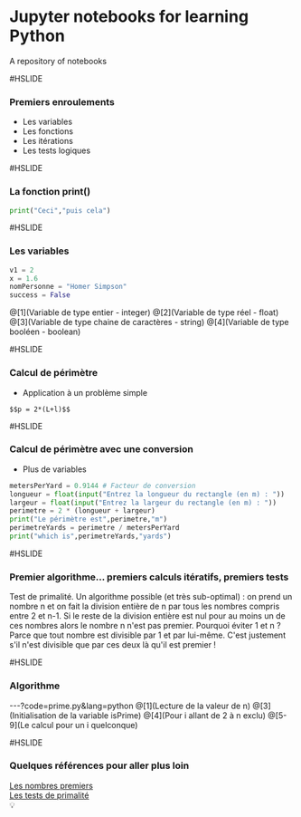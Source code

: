 # Jupyter notebooks for learning Python

A repository of notebooks

#HSLIDE

### Premiers enroulements

- Les variables
- Les fonctions
- Les itérations
- Les tests logiques

#HSLIDE

### La fonction print()

```python
print("Ceci","puis cela")
```

#HSLIDE

### Les variables

```python
v1 = 2
x = 1.6
nomPersonne = "Homer Simpson"
success = False
```
@[1](Variable de type entier - integer)
@[2](Variable de type réel - float)
@[3](Variable de type chaine de caractères - string)
@[4](Variable de type booléen - boolean)

#HSLIDE

### Calcul de périmètre

- Application à un problème simple

`$$p = 2*(L+l)$$`

#HSLIDE

### Calcul de périmètre avec une conversion

- Plus de variables

```python
metersPerYard = 0.9144 # Facteur de conversion
longueur = float(input("Entrez la longueur du rectangle (en m) : "))
largeur = float(input("Entrez la largeur du rectangle (en m) : "))
perimetre = 2 * (longueur + largeur)
print("Le périmètre est",perimetre,"m")
perimetreYards = perimetre / metersPerYard
print("which is",perimetreYards,"yards")
```

#HSLIDE

### Premier algorithme... premiers calculs itératifs, premiers tests

Test de primalité. Un algorithme possible (et très sub-optimal) : on prend un nombre n et on fait la division entière de n par tous les nombres compris entre 2 et n-1. Si le reste de la division entière est nul pour au moins un de ces nombres alors le nombre n n'est pas premier. Pourquoi éviter 1 et n ? Parce que tout nombre est divisible par 1 et par lui-même. C'est justement s'il n'est divisible que par ces deux là qu'il est premier !

#HSLIDE

### Algorithme

---?code=prime.py&lang=python
@[1](Lecture de la valeur de n)
@[3](Initialisation de la variable isPrime)
@[4](Pour i allant de 2 à n exclu)
@[5-9](Le calcul pour un i quelconque)

#HSLIDE

### Quelques références pour aller plus loin

[Les nombres premiers](https://fr.wikipedia.org/wiki/Nombre_premier)
<br>
[Les tests de primalité](https://fr.wikipedia.org/wiki/Test_de_primalit%C3%A9)
<br>
:bulb:
